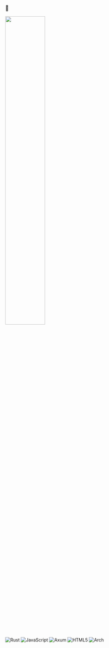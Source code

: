 ### 🥔

<!--
**penky776/penky776** is a ✨ _special_ ✨ repository because its `README.md` (this file) appears on your GitHub profile.

Here are some ideas to get you started:

- 🔭 I’m currently working on ...
- 🌱 I’m currently learning ...
- 👯 I’m looking to collaborate on ...
- 🤔 I’m looking for help with ...
- 💬 Ask me about ...
- 📫 How to reach me: ...
- 😄 Pronouns: ...
- ⚡ Fun fact: ...
-->

<img height="50%" width="auto" src ="https://github-readme-stats.vercel.app/api/top-langs/?username=penky776&layout=compact&hide_border=true&theme=dracula&bg_color=00000000&langs_count=6&hide=jupyter%20notebook,tex,css,php"><br/>

![Rust](https://img.shields.io/badge/Lang-Rust-red?style=for-the-badge&logo=rust)
![JavaScript](https://img.shields.io/badge/LANG-javascript-yellow?style=for-the-badge&logo=javascript)
![Axum](https://img.shields.io/badge/Framework-Axum-purple?style=for-the-badge&logo=rust)
![HTML5](https://img.shields.io/badge/LANG-HTML5-orange?style=for-the-badge&logo=html5)
![Arch](https://img.shields.io/badge/OS-ARCH%20LINUX-black?logo=arch-linux&style=for-the-badge)
